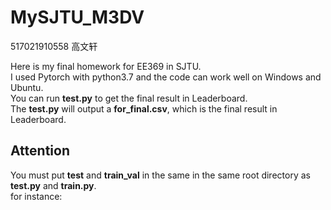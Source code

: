 # MySJTU_M3DV
517021910558 高文轩
  
Here is my final homework for EE369 in SJTU.  
I used Pytorch with python3.7 and the code can work well on Windows and Ubuntu.  
You can run **test.py** to get the final result in Leaderboard.  
The **test.py** will output a **for_final.csv**, which is the final result in Leaderboard.  
## Attention
You must put **test** and **train_val** in the same  in the same root directory as **test.py** and **train.py**.  
for instance:
